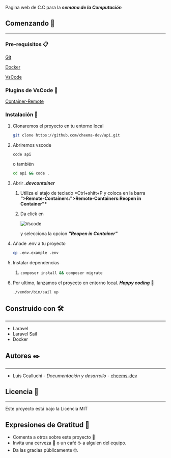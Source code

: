 Pagina web de C.C para la **_semana de la Computación_**

## Comenzando **🚀**

---

### **Pre-requisitos 📋**

[Git](https://git-scm.com/)

[Docker](https://www.docker.com/)

[VsCode](https://code.visualstudio.com/)

### Plugins de VsCode 🤖

[Container-Remote](https://marketplace.visualstudio.com/items?itemName=ms-vscode-remote.remote-containers)

### **Instalación 🔧**

1. Clonaremos el proyecto en tu entorno local

    ```bash
    git clone https://github.com/cheems-dev/api.git
    ```

2. Abriremos vscode

    ```bash
    code api
    ```

    o también

    ```bash
    cd api && code .
    ```

3. Abrir **_.devcontainer_**

    1. Utiliza el atajo de teclado \*Ctrl+shitt+P y coloca en la barra **">Remote-Containers:">Remote-Containers:Reopen in Container"\***
    2. Da click en

        ![Vscode](https://camo.githubusercontent.com/bf6e754a18e00e3fca1751c0ba01ad33d360fade6c3dc74e009e31d9c632fc14/68747470733a2f2f636f64652e76697375616c73747564696f2e636f6d2f6173736574732f626c6f67732f323031392f31302f30332f72656d6f74652d657874656e73696f6e2d636f6d6d616e64732e706e67)

        y selecciona la opcion **_"Reopen in Container"_**

4. Añade .env a tu proyecto
    ```bash
    cp .env.example .env
    ```
5. Instalar dependencias

    1. ```bash
       composer install && composer migrate
       ```

6. Por ultimo, lanzamos el proyecto en entorno local. **_Happy coding_** 🍻

    ```bash
    ./vendor/bin/sail up
    ```

## **Construido con 🛠️**

---

-   Laravel
-   Laravel Sail
-   Docker

## **Autores ✒️**

---

-   Luis Ccalluchi - _Documentación y desarrollo_ - [cheems-dev](https://github.com/cheems-dev)

## **Licencia 📄**

---

Este proyecto está bajo la Licencia MIT

## **Expresiones de Gratitud 🎁**

-   Comenta a otros sobre este proyecto 📢
-   Invita una cerveza 🍺 o un café ☕ a alguien del equipo.
-   Da las gracias públicamente 🤓.
